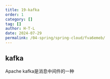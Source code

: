 ```yaml
---
title: 19-kafka
order: 1
category: []
tag: []
author: H·T·L
date: 2024-07-29
permalink: /04-spring/spring-cloud/fva6emeb/
---
```

## kafka

 Apache kafka是消息中间件的一种 